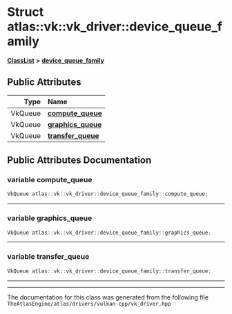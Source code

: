 

# Struct atlas::vk::vk\_driver::device\_queue\_family



[**ClassList**](annotated.md) **>** [**device\_queue\_family**](structatlas_1_1vk_1_1vk__driver_1_1device__queue__family.md)


























## Public Attributes

| Type | Name |
| ---: | :--- |
|  VkQueue | [**compute\_queue**](#variable-compute_queue)  <br> |
|  VkQueue | [**graphics\_queue**](#variable-graphics_queue)  <br> |
|  VkQueue | [**transfer\_queue**](#variable-transfer_queue)  <br> |












































## Public Attributes Documentation




### variable compute\_queue 

```C++
VkQueue atlas::vk::vk_driver::device_queue_family::compute_queue;
```




<hr>



### variable graphics\_queue 

```C++
VkQueue atlas::vk::vk_driver::device_queue_family::graphics_queue;
```




<hr>



### variable transfer\_queue 

```C++
VkQueue atlas::vk::vk_driver::device_queue_family::transfer_queue;
```




<hr>

------------------------------
The documentation for this class was generated from the following file `TheAtlasEngine/atlas/drivers/vulkan-cpp/vk_driver.hpp`

